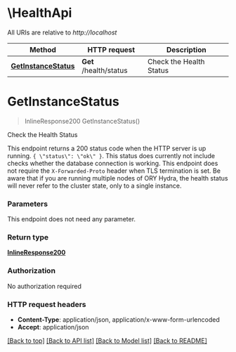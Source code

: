 # \HealthApi

All URIs are relative to *http://localhost*

Method | HTTP request | Description
------------- | ------------- | -------------
[**GetInstanceStatus**](HealthApi.md#GetInstanceStatus) | **Get** /health/status | Check the Health Status


# **GetInstanceStatus**
> InlineResponse200 GetInstanceStatus()

Check the Health Status

This endpoint returns a 200 status code when the HTTP server is up running. `{ \"status\": \"ok\" }`. This status does currently not include checks whether the database connection is working. This endpoint does not require the `X-Forwarded-Proto` header when TLS termination is set.  Be aware that if you are running multiple nodes of ORY Hydra, the health status will never refer to the cluster state, only to a single instance.


### Parameters
This endpoint does not need any parameter.

### Return type

[**InlineResponse200**](inline_response_200.md)

### Authorization

No authorization required

### HTTP request headers

 - **Content-Type**: application/json, application/x-www-form-urlencoded
 - **Accept**: application/json

[[Back to top]](#) [[Back to API list]](../README.md#documentation-for-api-endpoints) [[Back to Model list]](../README.md#documentation-for-models) [[Back to README]](../README.md)

